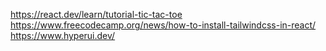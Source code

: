 https://react.dev/learn/tutorial-tic-tac-toe
https://www.freecodecamp.org/news/how-to-install-tailwindcss-in-react/
https://www.hyperui.dev/
